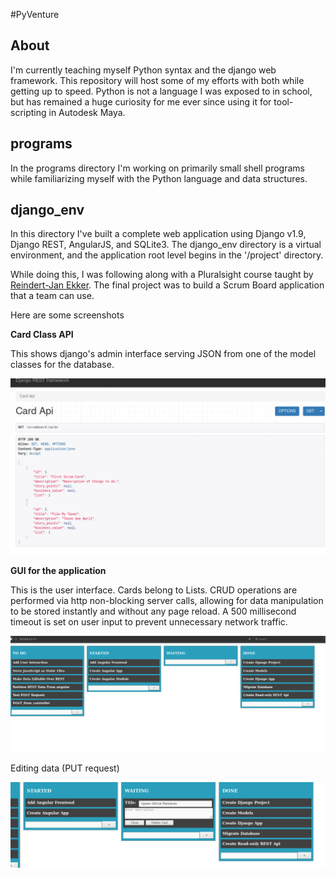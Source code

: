 #PyVenture

About
---------------

I'm currently teaching myself Python syntax and the django web framework. This repository will host some of
my efforts with both while getting up to speed.  Python is not a language I was exposed to in school, but has remained
a huge curiosity for me ever since using it for tool-scripting in Autodesk Maya.

programs
-----------------

In the programs directory I'm working on primarily small shell programs while familiarizing myself with the Python language
and data structures.


django_env
----------------------

In this directory I've built a complete web application using Django v1.9, Django REST, AngularJS, and SQLite3.
The django_env directory is a virtual environment, and the application root level begins in the '/project' directory.

While doing this, I was following along with a Pluralsight course taught by [Reindert-Jan Ekker](https://nl.linkedin.com/in/rjekker). The final project was to build a Scrum Board application that a team can use.



Here are some screenshots

**Card Class API**

This shows django's admin interface serving JSON from one of the model classes 
for the database.

![JSON API](/images/django1screen.png?raw=true)


**GUI for the application**

This is the user interface.  Cards belong to Lists. CRUD operations are performed via http 
non-blocking server calls, allowing for data manipulation to be stored instantly and 
without any page reload. A 500 millisecond timeout is set on user input to prevent
unnecessary network traffic. 

![App GUI](/images/django3screen.png?raw=true)

Editing data (PUT request)

![Edit GUI](images/django4screen.png?raw=true)